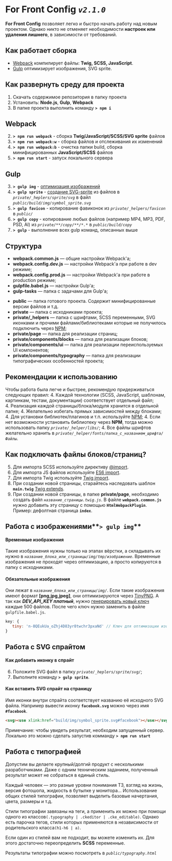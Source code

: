 # For Front Config *`v2.1.0`*

**For Front Config** позволяет легко и быстро начать работу над новым проектом. 
Однако никто не отменяет необходимости **настроек или удаления лишнего**, в зависимости от требований.
 
## Как работает сборка
 + [Webpack](#webpack) компилирует файлы: **Twig, SCSS, JavaScript**.
 + [Gulp](#gulp) оптимизирует изображения, SVG sprite.
 
  
 ## Как развернуть среду для проекта
 1. Скачать содержимое репозитория в папку проекта
 1. Установить: **Node.js**, **Gulp**, **Webpack**
 1. В папке проекта выполнить команду **`> npm i`**

## <a name="webpack">Webpack</a>
 2. **`> npm run webpack`** - сборка **Twig/JavaScript/SCSS/SVG sprite** файлов
 2. **`> npm run webpack:w`** - сборка файлов и отслеживания их изменений
 2. **`> npm run webpack:b`** - очистка папки build, сборка минифицированных **JavaScript/SCSS** файлов
 2. **`> npm run start`** - запуск локального сервера
 
## <a name="gulp">Gulp</a>
 3. **`> gulp img`** - [оптимизация изображений](#img_work)
 3. **`> gulp sprite`** - [создание SVG-sprite](#svg_work) из файлов в *`private/_heplers/sprite/svg`* в файл *`public/build/img/symbol_sprite.svg`*
 3. **`> gulp favicon`** - копирование фавиконок из *`private/_helpers/favicon`* в *`public/`*
 3. **`> gulp copy`** - копирование любых файлов (например MP4, MP3, PDF, PSD, AI) из *`private/**/copy/**/*.*`* в *`public/build/copy`*
 3. **`> gulp`** - выполнение всех gulp команд, описанных выше

## Структура
 - **webpack.common.js** — общие настройки Webpack'а;
 - **webpack.config.dev.js** — настройки Webpack'а при работе в dev режиме;
 - **webpack.config.prod.js** — настройки Webpack'а при работе в production режиме;
 - **gulpfile.babel.js** — настройки Gulp'а;
 - **gulp-tasks** — папка c задачами для Gulp'а;
 
 + **public** — папка готового проекта. Содержит минифицированные версии файлов и т.д.
 + **private** — папка с исходниками проекта;
 + **private/_helpers** — папка с шрифтами, SCSS переменными, SVG иконками и прочими файлами/библиотеками которые не получилось подключить через [NPM](https://docs.npmjs.com/getting-started/installing-npm-packages-locally);
 + **private/page** — папка для реализации страниц;
 + **private/components/blocks** — папка для реализации блоков;
 + **private/components/ui** — папка для реализации переиспользуемых UI компонентов;
 + **private/components/typography** — папка для реализации типографических особенностей проекта;
 
## Рекомендации к использованию
Чтобы работа была легче и быстрее, рекомендую придерживаться следующих правил:
 4. Каждой технологии (SCSS, JavaScript, шаблонам, картинкам, тестам, документации) соответствует отдельный файл;  
 4. Реализация каждой страницы/блока/модуля хранится в отдельной папке; 
 4. Желательно избегать прямых зависимостей между блоками; 
 4. Для установки библиотек/плагинов и т.п. используйте [NPM](https://docs.npmjs.com/getting-started/installing-npm-packages-locally); 
 4. Если нет возможности установить библиотеку через **NPM**, тогда можно использовать папку *`private/_helper/libs/`*;
 4. Все файлы шрифтов желательно хранить в *`private/_helper/fonts/папка_с_названием_шрифта/Файлы`*. 

## Как подключать файлы блоков/страниц?
 5. Для импорта SCSS используйте директиву [@import](http://sass-lang.com/guide#topic-5). 
 5. Для импорта JS файлов используйте [ES6 import](https://developer.mozilla.org/ru/docs/Web/JavaScript/Reference/Statements/import).
 5. Для импорта Twig используйте [Twig import](https://twig.symfony.com/doc/2.x/tags/include.html).
 5. При создании новой страницы, старайтесь наследовать шаблон **`main.twig`** [Twig extends](https://twig.symfony.com/doc/2.x/tags/extends.html).
 5. При создании новой страницы, в папке **private/page**, необходимо создать файл *`название_страницы.twig.js`*. В файле **`webpack.common.js`** нужно добавить эту страницу с помощью **`HtmlWebpackPlugin`**. Пример: дефолтная страница **`index`**.

## <a name="img_work">Работа с изображениями**`> gulp img`**</a>
#### Временные изображения
  Такие изображения нужны только на этапах вёрстки, а складывать их нужно в *`название_блока_или_страницы/img/tmp/изображение`*.
  Временные изображения не проходят через оптимизацию, а просто копируются в папку с исходниками.
#### Обязательные изображения
  Они лежат в *`название_блока_или_страницы/img/`*. Если такие изображения имеют формат **[png,jpg,jpeg]**, они оптимизируются через [TinyPNG](https://tinypng.com/). А так как ***DEV_API_KEY платный***, нужно [генерировать новый ключ](https://tinypng.com/developers) каждые 500 файлов. После чего ключ нужно заменить в файле `gulpfile.babel.js`.
```javascript
key: {
   tiny: 'n-8QEukUa_oZhj4D83yr8twchr3pxaNd' // Ключ для оптимизации изображений
}
``` 

## <a name="svg_work">Работа с SVG спрайтом</a>
#### Как добавить иконку в спрайт
6. Положите SVG файл в папку *`private/_heplers/sprite/svg/`*;
6. Выполните команду **`> gulp sprite`**.
 
 #### Как вставить SVG спрайт на страницу
Имя иконки внутри спрайта соответствует названию её исходного SVG файла.
Например вывести иконку **`facebook.svg`** можно через имя **`#facebook`**.
 ```html
 <svg><use xlink:href="build/img/symbol_sprite.svg#facebook"></use></svg>
 ``` 
Примечание: чтобы увидеть результат, необходим запущенный сервер. Локально это можно сделать запустив  комманду **`> npm run start`**

## <a name="typography">Работа с типографией</a>
Допустим вы делаете крупный/долгий продукт с несколькими разработчиками. 
Даже с одним техническим заданием, полученный результат может не собраться в единый стиль. 

Каждый человек — это разные уровни понимания ТЗ, взгляд на жизнь, версия фотошопа, жидкость в бутылке у монитора… 
Использование общих стилей типографии, позволяет выделить базовые начертания, цвета, размеры и т.д. 

Стили типографии завязаны на теги, а применить их можно при помощи одного из классов`(.typography | .ckeditor | .cke_editable)`.
Однако есть парочка тегов, стили которых применяются в независимости от родительского класса`(h1-h6 | a)`.
  
Если один из стилей вам не подходит, вы можете изменить их. Для этого достаточно переопределить **SCSS** переменные.

Результаты типографии можно посмотреть в *`public/typography.html`*